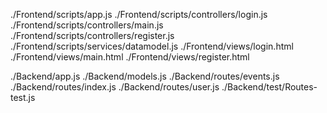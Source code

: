﻿./Frontend/scripts/app.js
./Frontend/scripts/controllers/login.js
./Frontend/scripts/controllers/main.js
./Frontend/scripts/controllers/register.js
./Frontend/scripts/services/datamodel.js
./Frontend/views/login.html
./Frontend/views/main.html
./Frontend/views/register.html

./Backend/app.js
./Backend/models.js
./Backend/routes/events.js
./Backend/routes/index.js
./Backend/routes/user.js
./Backend/test/Routes-test.js

